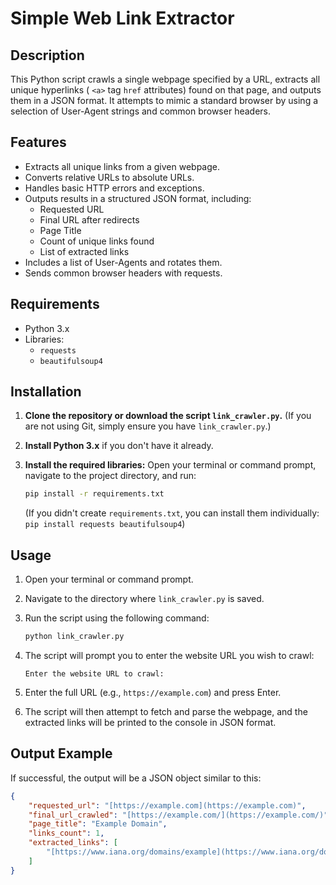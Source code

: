 # Simple Web Link Extractor

## Description

This Python script crawls a single webpage specified by a URL, extracts all unique hyperlinks ( `<a>` tag `href` attributes) found on that page, and outputs them in a JSON format. It attempts to mimic a standard browser by using a selection of User-Agent strings and common browser headers.

## Features

* Extracts all unique links from a given webpage.
* Converts relative URLs to absolute URLs.
* Handles basic HTTP errors and exceptions.
* Outputs results in a structured JSON format, including:
    * Requested URL
    * Final URL after redirects
    * Page Title
    * Count of unique links found
    * List of extracted links
* Includes a list of User-Agents and rotates them.
* Sends common browser headers with requests.

## Requirements

* Python 3.x
* Libraries:
    * `requests`
    * `beautifulsoup4`

## Installation

1.  **Clone the repository or download the script `link_crawler.py`.**
    (If you are not using Git, simply ensure you have `link_crawler.py`.)

2.  **Install Python 3.x** if you don't have it already.

3.  **Install the required libraries:**
    Open your terminal or command prompt, navigate to the project directory, and run:
    ```bash
    pip install -r requirements.txt
    ```
    (If you didn't create `requirements.txt`, you can install them individually: `pip install requests beautifulsoup4`)

## Usage

1.  Open your terminal or command prompt.
2.  Navigate to the directory where `link_crawler.py` is saved.
3.  Run the script using the following command:

    ```bash
    python link_crawler.py
    ```

4.  The script will prompt you to enter the website URL you wish to crawl:

    ```
    Enter the website URL to crawl:
    ```

5.  Enter the full URL (e.g., `https://example.com`) and press Enter.

6.  The script will then attempt to fetch and parse the webpage, and the extracted links will be printed to the console in JSON format.

## Output Example

If successful, the output will be a JSON object similar to this:

```json
{
    "requested_url": "[https://example.com](https://example.com)",
    "final_url_crawled": "[https://example.com/](https://example.com/)",
    "page_title": "Example Domain",
    "links_count": 1,
    "extracted_links": [
        "[https://www.iana.org/domains/example](https://www.iana.org/domains/example)"
    ]
}